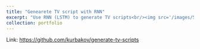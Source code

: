 ```yaml
---
title: "Genearete TV script with RNN"
excerpt: "Use RNN (LSTM) to generate TV scripts<br/><img src='/images/500x300.png'>"
collection: portfolio
---
```


Link: https://github.com/kurbakov/generate-tv-scripts
